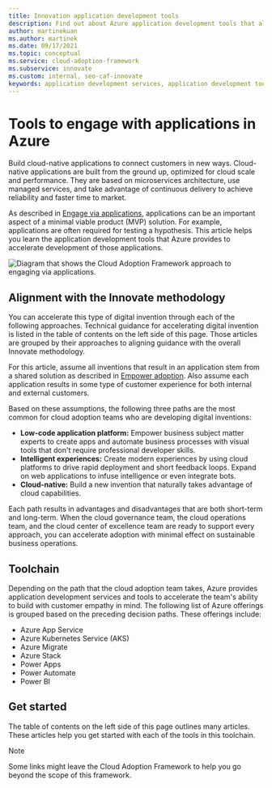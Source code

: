 ```yaml
---
title: Innovation application development tools
description: Find out about Azure application development tools that align to the Innovate methodology of the Cloud Adoption Framework.
author: martinekuan
ms.author: martinek
ms.date: 09/17/2021
ms.topic: conceptual
ms.service: cloud-adoption-framework
ms.subservice: innovate
ms.custom: internal, seo-caf-innovate
keywords: application development services, application development tools, innovation methodologies
---
```


# Tools to engage with applications in Azure

Build cloud-native applications to connect customers in new ways. Cloud-native applications are built from the ground up, optimized for cloud scale and performance. They are based on microservices architecture, use managed services, and take advantage of continuous delivery to achieve reliability and faster time to market.

As described in [Engage via applications](../considerations/apps.md), applications can be an important aspect of a minimal viable product (MVP) solution. For example, applications are often required for testing a hypothesis. This article helps you learn the application development tools that Azure provides to accelerate development of those applications.

![Diagram that shows the Cloud Adoption Framework approach to engaging via applications.](../../_images/innovate/engage-via-apps.png)

## Alignment with the Innovate methodology

You can accelerate this type of digital invention through each of the following approaches. Technical guidance for accelerating digital invention is listed in the table of contents on the left side of this page. Those articles are grouped by their approaches to aligning guidance with the overall Innovate methodology.

For this article, assume all inventions that result in an application stem from a shared solution as described in [Empower adoption](./ci-cd.md). Also assume each application results in some type of customer experience for both internal and external customers.

Based on these assumptions, the following three paths are the most common for cloud adoption teams who are developing digital inventions:

- **Low-code application platform:** Empower business subject matter experts to create apps and automate business processes with visual tools that don't require professional developer skills.
- **Intelligent experiences:** Create modern experiences by using cloud platforms to drive rapid deployment and short feedback loops. Expand on web applications to infuse intelligence or even integrate bots.
- **Cloud-native:** Build a new invention that naturally takes advantage of cloud capabilities.

Each path results in advantages and disadvantages that are both short-term and long-term. When the cloud governance team, the cloud operations team, and the cloud center of excellence team are ready to support every approach, you can accelerate adoption with minimal effect on sustainable business operations.

## Toolchain

Depending on the path that the cloud adoption team takes, Azure provides application development services and tools to accelerate the team's ability to build with customer empathy in mind. The following list of Azure offerings is grouped based on the preceding decision paths. These offerings include:

- Azure App Service
- Azure Kubernetes Service (AKS)
- Azure Migrate
- Azure Stack
- Power Apps
- Power Automate
- Power BI

## Get started

The table of contents on the left side of this page outlines many articles. These articles help you get started with each of the tools in this toolchain.

> [!NOTE]
> Some links might leave the Cloud Adoption Framework to help you go beyond the scope of this framework.
